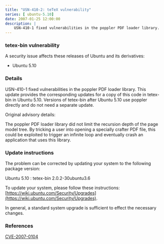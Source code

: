 ```yaml
---
title: "USN-410-2: teTeX vulnerability"
series: [ ubuntu-5.10]
date: 2007-01-25 12:00:00
description: |
    USN-410-1 fixed vulnerabilities in the poppler PDF loader library.  This  update provides the corresponding updates for a copy of this code in  tetex-bin in Ubuntu 5.10.  Versions of tetex-bin after Ubuntu 5.10 use  poppler directly and do not need a separate update.
--- 
```

 
### tetex-bin vulnerability

A security issue affects these releases of Ubuntu and its derivatives:

* Ubuntu 5.10

### Details

USN-410-1 fixed vulnerabilities in the poppler PDF loader library. This update provides the corresponding updates for a copy of this code in tetex-bin in Ubuntu 5.10. Versions of tetex-bin after Ubuntu 5.10 use poppler directly and do not need a separate update.

Original advisory details:

 The poppler PDF loader library did not limit the recursion depth of the page model tree. By tricking a user into opening a specially crafter PDF file, this could be exploited to trigger an infinite loop and eventually crash an application that uses this library.

### Update instructions

The problem can be corrected by updating your system to the following package version:

Ubuntu 5.10
 : tetex-bin <span>2.0.2-30ubuntu3.6</span>

To update your system, please follow these instructions: [https://wiki.ubuntu.com/Security/Upgrades](https://wiki.ubuntu.com/Security/Upgrades).

In general, a standard system upgrade is sufficient to effect the necessary changes.

### References

 [CVE-2007-0104](http://people.ubuntu.com/~ubuntu-security/cve/CVE-2007-0104)
 
